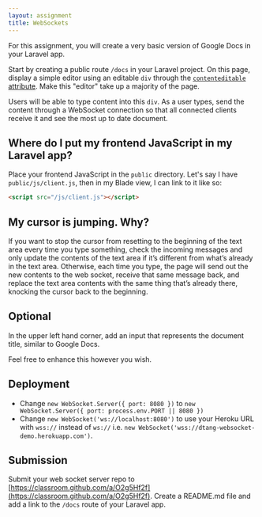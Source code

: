 ```yaml
---
layout: assignment
title: WebSockets
---
```


For this assignment, you will create a very basic version of Google Docs in your Laravel app.

Start by creating a public route `/docs` in your Laravel project. On this page, display a simple editor using an editable `div` through the [`contenteditable` attribute](https://developer.mozilla.org/en-US/docs/Web/Guide/HTML/Editable_content). Make this "editor" take up a majority of the page.

Users will be able to type content into this `div`. As a user types, send the content through a WebSocket connection so that all connected clients receive it and see the most up to date document.

## Where do I put my frontend JavaScript in my Laravel app?

Place your frontend JavaScript in the `public` directory. Let's say I have `public/js/client.js`, then in my Blade view, I can link to it like so:

```html
<script src="/js/client.js"></script>
```

## My cursor is jumping. Why?

If you want to stop the cursor from resetting to the beginning of the text area every time you type something, check the incoming messages and only update the contents of the text area if it’s different from what’s already in the text area. Otherwise, each time you type, the page will send out the new contents to the web socket, receive that same message back, and replace the text area contents with the same thing that’s already there, knocking the cursor back to the beginning.

## Optional

In the upper left hand corner, add an input that represents the document title, similar to Google Docs.

Feel free to enhance this however you wish.

## Deployment

* Change `new WebSocket.Server({ port: 8080 })` to `new WebSocket.Server({ port: process.env.PORT || 8080 })`
* Change `new WebSocket('ws://localhost:8080')` to use your Heroku URL with `wss://` instead of `ws://` i.e. `new WebSocket('wss://dtang-websocket-demo.herokuapp.com')`.

## Submission

Submit your web socket server repo to [https://classroom.github.com/a/O2g5Hf2f](https://classroom.github.com/a/O2g5Hf2f). Create a README.md file and add a link to the `/docs` route of your Laravel app.

